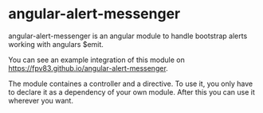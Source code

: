 angular-alert-messenger
=======================

angular-alert-messenger is an angular module to handle bootstrap alerts working with angulars $emit.

You can see an example integration of this module on https://fpv83.github.io/angular-alert-messenger.

The module containes a controller and a directive. To use it, you only have to declare it as a dependency of your own module. After this you can use it wherever you want.
